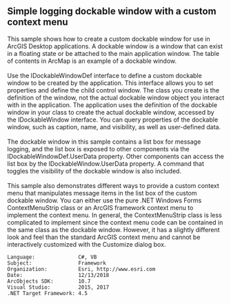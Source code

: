 ## Simple logging dockable window with a custom context menu

  <div xmlns="http://www.w3.org/1999/xhtml" xmlns:my="http://schemas.microsoft.com/office/infopath/2003/myXSD/2006-02-10T23:25:53">This sample shows how to create a custom dockable window for use in ArcGIS Desktop applications. A dockable window is a window that can exist in a floating state or be attached to the main application window. The table of contents in ArcMap is an example of a dockable window.</div>
  <div xmlns="http://www.w3.org/1999/xhtml" xmlns:my="http://schemas.microsoft.com/office/infopath/2003/myXSD/2006-02-10T23:25:53"> </div>
  <div xmlns="http://www.w3.org/1999/xhtml" xmlns:my="http://schemas.microsoft.com/office/infopath/2003/myXSD/2006-02-10T23:25:53">Use the IDockableWindowDef interface to define a custom dockable window to be created by the application. This interface allows you to set properties and define the child control window. The class you create is the definition of the window, not the actual dockable window object you interact with in the application. The application uses the definition of the dockable window in your class to create the actual dockable window, accessed by the IDockableWindow interface. You can query properties of the dockable window, such as caption, name, and visibility, as well as user-defined data.</div>
  <div xmlns="http://www.w3.org/1999/xhtml" xmlns:my="http://schemas.microsoft.com/office/infopath/2003/myXSD/2006-02-10T23:25:53"> </div>
  <div xmlns="http://www.w3.org/1999/xhtml" xmlns:my="http://schemas.microsoft.com/office/infopath/2003/myXSD/2006-02-10T23:25:53">The dockable window in this sample contains a list box for message logging, and the list box is exposed to other components via the IDockableWindowDef.UserData property. Other components can access the list box by the IDockableWindow.UserData property. A command that toggles the visibility of the dockable window is also included.</div>
  <div xmlns="http://www.w3.org/1999/xhtml" xmlns:my="http://schemas.microsoft.com/office/infopath/2003/myXSD/2006-02-10T23:25:53"> </div>
  <div xmlns="http://www.w3.org/1999/xhtml" xmlns:my="http://schemas.microsoft.com/office/infopath/2003/myXSD/2006-02-10T23:25:53">This sample also demonstrates different ways to provide a custom context menu that manipulates message items in the list box of the custom dockable window. You can either use the pure .NET Windows Forms ContextMenuStrip class or an ArcGIS framework context menu to implement the context menu. In general, the ContextMenuStrip class is less complicated to implement since the context menu code can be contained in the same class as the dockable window. However, it has a slightly different look and feel than the standard ArcGIS context menu and cannot be interactively customized with the Customize dialog box. </div>  


<!-- TODO: Fill this section below with metadata about this sample-->
```
Language:              C#, VB
Subject:               Framework
Organization:          Esri, http://www.esri.com
Date:                  12/13/2018
ArcObjects SDK:        10.7
Visual Studio:         2015, 2017
.NET Target Framework: 4.5
```

### Resources

* [ArcObjects .NET API Reference online](http://desktop.arcgis.com/en/arcobjects/latest/net/webframe.htm)  
* [Sample Data Download](../../releases)  
* [What's new](http://desktop.arcgis.com/en/arcobjects/latest/net/webframe.htm#91cabc68-2271-400a-8ff9-c7fb25108546.htm)  
* [Download the ArcObjects SDK for .Net from MyEsri.com](https://my.esri.com/)  

### Usage
1. Open and compile the sample project in Visual Studio. If needed, set up a debug application.  
1. Open ArcCatalog, ArcMap, ArcScene, or ArcGlobe. Drag and drop the Show/Hide Log Window (VB .NET) or Show/Hide Log Window (C#) toggle command from the Customize dialog box under the .NET Samples category onto the application.  
1. Click the command to show the dockable window.   
1. Dock the window at various locations on the application window.   
1. Float the dockable window.  
1. Insert text into the list box by typing in the text box and press Enter.  
1. In the Context Menu Option panel at the bottom of the dockable window, select the Pure .NET (Windows Forms) radio button and right-click the list box. A context menu from the Windows Forms ContextMenuStrip class is displayed.   
1. Switch to the predefined (ArcObjects) option and right-click the list box again. A standard ArcGIS Desktop context menu is displayed.   
1. This predefined context menu can be customized interactively in the Customize dialog box. Click the Toolbars tab, check Context Menu and expand to show Logging Window Context Menu (VB .NET) or Logging Window Context Menu (C#). Reverse the order of the commands. After closing the dialog box, right-click the list box again to see your interactive change.  
1. Switch to the Dynamic (ArcObjects) option and right-click the list box. It displays a similar ArcGIS Desktop context menu that is created dynamically at run time that is not customizable.  









---------------------------------

#### Licensing  
| Development licensing | Deployment licensing | 
| ------------- | ------------- | 
| ArcGIS Desktop Basic | ArcGIS Desktop Basic |  
| ArcGIS Desktop Standard | ArcGIS Desktop Standard |  
| ArcGIS Desktop Advanced | ArcGIS Desktop Advanced |  


